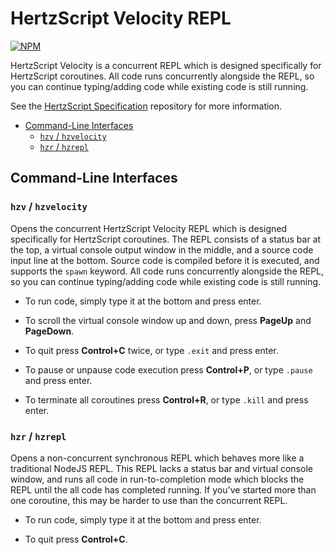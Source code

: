 # HertzScript Velocity REPL

[![NPM](https://nodei.co/npm/hertzscript-velocity.png)](https://nodei.co/npm/hertzscript-velocity/)

HertzScript Velocity is a concurrent REPL which is designed specifically for HertzScript coroutines. All code runs concurrently alongside the REPL, so you can continue typing/adding code while existing code is still running.

See the [HertzScript Specification](https://github.com/Floofies/hertzscript-specification) repository for more information.

- [Command-Line Interfaces](#command-line-interfaces)
	- [`hzv` / `hzvelocity`](#hzv--hzvelocty)
	- [`hzr` / `hzrepl`](#hzr--hzrepl)

## Command-Line Interfaces

### `hzv` / `hzvelocity`

Opens the concurrent HertzScript Velocity REPL which is designed specifically for HertzScript coroutines. The REPL consists of a status bar at the top, a virtual console output window in the middle, and a source code input line at the bottom. Source code is compiled before it is executed, and supports the `spawn` keyword. All code runs concurrently alongside the REPL, so you can continue typing/adding code while existing code is still running.

- To run code, simply type it at the bottom and press enter.

- To scroll the virtual console window up and down, press **PageUp** and **PageDown**.

- To quit press **Control+C** twice, or type `.exit` and press enter.

- To pause or unpause code execution press **Control+P**, or type `.pause` and press enter.

- To terminate all coroutines press **Control+R**, or type `.kill` and press enter.

### `hzr` / `hzrepl`

Opens a non-concurrent synchronous REPL which behaves more like a traditional NodeJS REPL. This REPL lacks a status bar and virtual console window, and runs all code in run-to-completion mode which blocks the REPL until the all code has completed running. If you've started more than one coroutine, this may be harder to use than the concurrent REPL.

- To run code, simply type it at the bottom and press enter.

- To quit press **Control+C**.